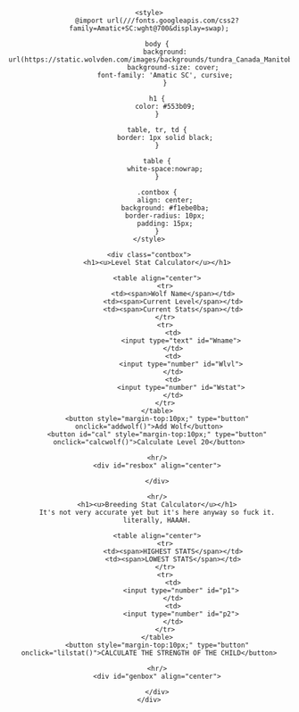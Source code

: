 <html>
<head>
	<title>level calculator</title>
	<script type="text/javascript" src="script.js"></script>
	<link href="" rel="stylesheet">
	
	<style>
		@import url(///fonts.googleapis.com/css2?family=Amatic+SC:wght@700&display=swap);
	
		body {
			background: url(https://static.wolvden.com/images/backgrounds/tundra_Canada_Manitoba_LaplandRosebay.png);
    			background-size: cover;
			font-family: 'Amatic SC', cursive;
    		}
		
		h1 {
			color: #553b09;
		}
		
		table, tr, td {
			border: 1px solid black;
		}
		
		table {
			white-space:nowrap;
		}
		
		.contbox {
			align: center;
			background: #f1ebe0ba;
			border-radius: 10px;
			padding: 15px;
		}
	</style>
	
</head>
<body align="center">

	<div class="contbox">
		<h1><u>Level Stat Calculator</u></h1>

		<table align="center">
			<tr>
				<td><span>Wolf Name</span></td>
				<td><span>Current Level</span></td>
				<td><span>Current Stats</span></td>
			</tr>
			<tr>
				<td>
					<input type="text" id="Wname">
				</td>
				<td>
					<input type="number" id="Wlvl">
				</td>
				<td>
					<input type="number" id="Wstat">
				</td>
			</tr>
		</table>
		<button style="margin-top:10px;" type="button" onclick="addwolf()">Add Wolf</button>
		<button id="cal" style="margin-top:10px;" type="button" onclick="calcwolf()">Calculate Level 20</button>

		<hr/>
		<div id="resbox" align="center">

		</div>

		<hr/>
		<h1><u>Breeding Stat Calculator</u></h1>
		It's not very accurate yet but it's here anyway so fuck it.
		literally, HAAAH.

		<table align="center">
			<tr>
				<td><span>HIGHEST STATS</span></td>
				<td><span>LOWEST STATS</span></td>
			</tr>
			<tr>
				<td>
					<input type="number" id="p1">
				</td>
				<td>
					<input type="number" id="p2">
				</td>
			</tr>
		</table>
		<button style="margin-top:10px;" type="button" onclick="lilstat()">CALCULATE THE STRENGTH OF THE CHILD</button>

		<hr/>
		<div id="genbox" align="center">

		</div>
	</div>
	
</body>
</html>
